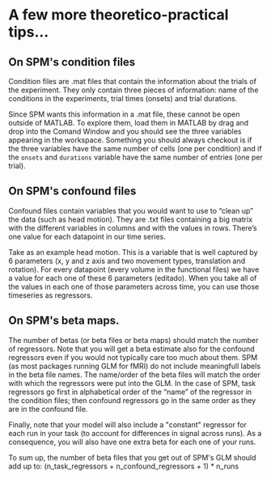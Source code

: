 # A few more theoretico-practical tips...

## On SPM's condition files
Condition files are .mat files that contain the information about the trials of the experiment. They only contain three pieces of information: name of the conditions in the experiments, trial times (onsets) and trial durations. 

Since SPM wants this information in a .mat file, these cannot be open outside of MATLAB. To explore them, load them in MATLAB by drag and drop into the Comand Window and you should see the three variables appearing in the workspace. Something you should always checkout is if the three variables have the same number of cells (one per condition) and if the `onsets` and `durations` variable have the same number of entries (one per trial).

## On SPM's confound files
Confound files contain variables that you would want to use to “clean up” the data (such as head motion). They are .txt files containing a big matrix with the different variables in columns and with the values in rows. There’s one value for each datapoint in our time series.

Take as an example head motion. This is a variable that is well captured by 6 parameters (x, y and z axis and two movement types, translation and rotation).
For every datapoint (every volume in the functional files) we have a value for each one of these 6 parameters (editado). When you take all of the values in each one of those parameters across time, you can use those timeseries as regressors. 

## On SPM's beta maps.
The number of betas (or beta files or beta maps) should match the number of regressors. Note that you will get a beta estimate also for the confound regressors even if you would not typically care too much about them. SPM (as most packages running GLM for fMRI) do not include meaningfull labels in the beta file names. The name/order of the beta files will match the order with which the regressors were put into the GLM. In the case of SPM, task regressors go first in alphabetical order of the “name” of the regressor in the condition files; then confound regressors go in the same order as they are in the confound file.

Finally, note that your model will also include a "constant" regressor for each run in your task (to account for differences in signal across runs). As a consequence, you will also have one extra beta for each one of your runs.

To sum up, the number of beta files that you get out of SPM's GLM should add up to:
(n_task_regressors + n_confound_regressors + 1) * n_runs
